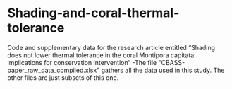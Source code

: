 # Shading-and-coral-thermal-tolerance
Code and supplementary data for the research article entitled “Shading does not lower thermal tolerance in the coral Montipora capitata: implications for conservation intervention”  -The file "CBASS-paper_raw_data_compiled.xlsx" gathers all the data used in this study. The other files are just subsets of this one.
